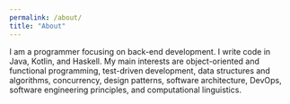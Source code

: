 ```yaml
---
permalink: /about/
title: "About"
---
```


I am a programmer focusing on back-end development. I write code in Java, Kotlin, and Haskell.
My main interests are object-oriented and functional programming, test-driven development, data structures and algorithms,
concurrency, design patterns, software architecture, DevOps, software engineering principles,
and computational linguistics.